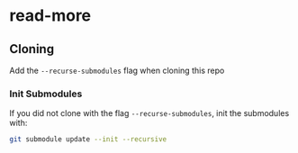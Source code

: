 # read-more

## Cloning

Add the `--recurse-submodules` flag when cloning this repo

### Init Submodules

If you did not clone with the flag `--recurse-submodules`, init the submodules with:

```sh
git submodule update --init --recursive
```
